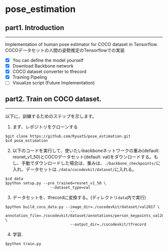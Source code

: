 # pose_estimation
## part1. Introduction
---
Implementation of human pose estimator for COCO dataset in Tensorflow.<br>
COCOデータセットの人間の姿勢推定のTensorflowでの実装
- [x] You can define the model yourself
- [x] Download Backbone network
- [x] COCO dataset converter to tfrecord
- [x] Training Pipeling
- [ ] Visualize script (Future Implementation)

## part2. Train on COCO dataset.
---
以下に、訓練するためのステップを示します。
1. まず、レポジトリをクローンする
```
$git clone https://github.com/RyuatS/pose_estimation.git
$cd pose_estimation
```

2. 以下のコードを実行して、使いたいbackboneネットワークの重み(default: resnet_v1_50)とCOCOデータセット(default: val)をダウンロードする。もし、手動でダウンロードした場合は、重みは、`./backbone_checkpoints/`に入れ、データセットは`./data/cocodevkit/dataset/`に入れる。
```
$cd data
$python setup.py --pre_trained=resnet_v1_50 \
                    --dataset_type=val
```

3. データセットを、tfrecordに変換する。(ディレクトリ`data`内で実行)
```
$python build_coco_data.py --image_dir=./cocodevkit/dataset/val2017 \
                             --annotation_file=./cocodevkit/dataset/annotations/person_keypoints_val2017.json \
                             --output_dir=./cocodevkit/tfrecord
```

4. 学習.
```
$python train.py 
```
